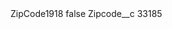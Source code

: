 <?xml version="1.0" encoding="UTF-8"?>
<CustomMetadata xmlns="http://soap.sforce.com/2006/04/metadata" xmlns:xsi="http://www.w3.org/2001/XMLSchema-instance" xmlns:xsd="http://www.w3.org/2001/XMLSchema">
    <label>ZipCode1918</label>
    <protected>false</protected>
    <values>
        <field>Zipcode__c</field>
        <value xsi:type="xsd:string">33185</value>
    </values>
</CustomMetadata>
